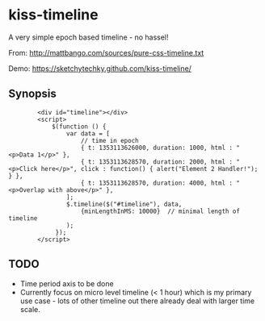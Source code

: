kiss-timeline
=============

A very simple epoch based timeline - no hassel!

From: http://mattbango.com/sources/pure-css-timeline.txt

Demo: https://sketchytechky.github.com/kiss-timeline/

## Synopsis ##

            <div id="timeline"></div>
            <script>
                $(function () {
                    var data = [
                        // time in epoch
                        { t: 1353113626000, duration: 1000, html : "<p>Data 1</p>" },
                        { t: 1353113628570, duration: 2000, html : "<p>Click here</p>", click : function() { alert("Element 2 Handler!"); } },
                        { t: 1353113628570, duration: 4000, html : "<p>Overlap with above</p>" },
                    ];
                    $.timeline($("#timeline"), data, 
                        {minLengthInMS: 10000}  // minimal length of timeline
                    );
                 });
            </script> 

## TODO ##

* Time period axis to be done
* Currently focus on micro level timeline (< 1 hour) which is my primary use case - lots of other timeline out there already deal with larger time scale. 
